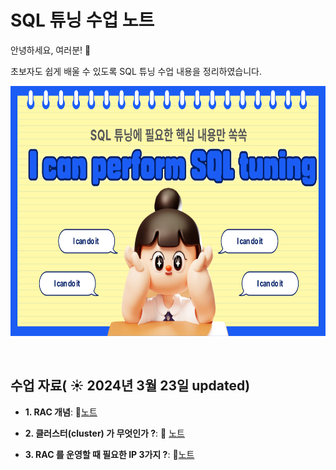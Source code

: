 # SQL 튜닝 수업 노트

안녕하세요, 여러분!  🌟

초보자도 쉽게 배울 수 있도록 SQL 튜닝 수업 내용을 정리하였습니다.

<img src="https://github.com/dyoxxxz/boomboom/blob/main/001%20(1).png?raw=true" width="600" height="400">

&nbsp;

## 수업 자료( ☀️ 2024년 3월 23일 updated)


- **1. RAC 개념**:  📄[노트](https://github.com/oracleyu01/rac_class/blob/main/rac%EA%B0%9C%EB%85%90.md)
  &nbsp;
  
- **2. 클러스터(cluster) 가 무엇인가 ?**: 📄 [노트](https://www.notion.so/SQL-a8bfb11e74484e9eb9b3a5ec4ba29f6a)
  
- **3. RAC 를 운영할 때 필요한 IP 3가지 ?**: 📄[노트](https://github.com/oracleyu01/rac_class/blob/main/RAC%ED%95%B5%EC%8B%AC3.%20RAC%20%EB%A5%BC%20%EC%9A%B4%EC%98%81%ED%95%A0%20%EB%95%8C%20%ED%95%84%EC%9A%94%ED%95%9C%20IP%203%EA%B0%80%EC%A7%80.md)
